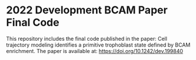 # 2022 Development BCAM Paper Final Code
This repository includes the final code published in the paper: Cell trajectory modeling identifies a primitive trophoblast state defined by BCAM enrichment. The paper is available at: https://doi.org/10.1242/dev.199840
